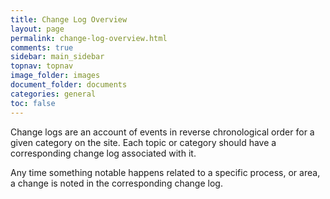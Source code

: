 ```yaml
---
title: Change Log Overview
layout: page
permalink: change-log-overview.html
comments: true
sidebar: main_sidebar
topnav: topnav
image_folder: images
document_folder: documents
categories: general
toc: false
---
```


Change logs are an account of events in reverse chronological order for a given category on the site.  Each topic or category should have a corresponding change log associated with it.

Any time something notable happens related to a specific process, or area, a change is noted in the corresponding change log.